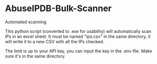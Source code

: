 # AbuseIPDB-Bulk-Scanner
Automated scanning


This python script (converted to .exe for usability) will automatically scan IPs in an excel sheet. It must be named "ips.csv" in the same directory, it will write it to a new CSV with all the IPs checked. 

The limit is up to your API key, you can input the key in the .env file. Make sure it's in the same directory. 
